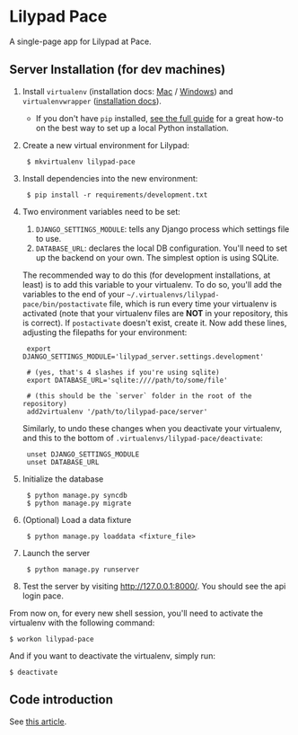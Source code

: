# Lilypad Pace

A single-page app for Lilypad at Pace.

## Server Installation (for dev machines)

1.  Install `virtualenv` (installation docs: [Mac](http://docs.python-guide.org/en/latest/starting/install/osx/#virtualenv) / [Windows](http://docs.python-guide.org/en/latest/starting/install/win/#virtualenv)) and `virtualenvwrapper` ([installation docs](http://virtualenvwrapper.readthedocs.org/en/latest/install.html)).
    - If you don't have `pip` installed, [see the full guide](http://docs.python-guide.org/en/latest/#getting-started)
      for a great how-to on the best way to set up a local Python installation.

2. Create a new virtual environment for Lilypad:

        $ mkvirtualenv lilypad-pace

3. Install dependencies into the new environment:

        $ pip install -r requirements/development.txt

4. Two environment variables need to be set:
    1. `DJANGO_SETTINGS_MODULE`: tells any Django process which settings file to use.
    2. `DATABASE_URL`: declares the local DB configuration. You'll need to set up the backend on your own. The simplest option is using SQLite.
    
    The recommended way to do this (for development installations, at least) is to add this variable to your virtualenv. To do so, you'll add the variables to the end of your `~/.virtualenvs/lilypad-pace/bin/postactivate` file, which is run every time your virtualenv is activated (note that your virtualenv files are **NOT** in your repository, this is correct). If `postactivate` doesn't exist, create it. Now add these lines, adjusting the filepaths for your environment:

        export DJANGO_SETTINGS_MODULE='lilypad_server.settings.development'

        # (yes, that's 4 slashes if you're using sqlite)
        export DATABASE_URL='sqlite:////path/to/some/file'

        # (this should be the `server` folder in the root of the repository)
        add2virtualenv '/path/to/lilypad-pace/server'

    Similarly, to undo these changes when you deactivate your virtualenv, and this to the bottom of `.virtualenvs/lilypad-pace/deactivate`:

        unset DJANGO_SETTINGS_MODULE
        unset DATABASE_URL

5. Initialize the database

        $ python manage.py syncdb
        $ python manage.py migrate

6. (Optional) Load a data fixture

        $ python manage.py loaddata <fixture_file>

7. Launch the server

        $ python manage.py runserver

8. Test the server by visiting http://127.0.0.1:8000/. You should see the api login pace.

From now on, for every new shell session, you'll need to activate the virtualenv with the following command:

    $ workon lilypad-pace

And if you want to deactivate the virtualenv, simply run:

    $ deactivate

## Code introduction

See [this article](angular-lilypad-intro.md).
